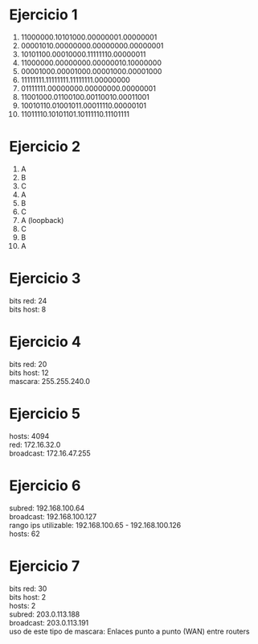 # Ejercicio 1
1. 11000000.10101000.00000001.00000001
2. 00001010.00000000.00000000.00000001
3. 10101100.00010000.11111110.00000011
4. 11000000.00000000.00000010.10000000
5. 00001000.00001000.00001000.00001000
6. 11111111.11111111.11111111.00000000
7. 01111111.00000000.00000000.00000001
8. 11001000.01100100.00110010.00011001
9. 10010110.01001011.00011110.00000101
10. 11011110.10101101.10111110.11101111

# Ejercicio 2
1. A
2. B
3. C
4. A
5. B
6. C
7. A (loopback)
8. C
9. B
10. A

# Ejercicio 3
bits red: 24 \
bits host: 8 

# Ejercicio 4
bits red: 20 \
bits host: 12 \
mascara: 255.255.240.0

# Ejercicio 5
hosts: 4094 \
red: 172.16.32.0 \
broadcast: 172.16.47.255

# Ejercicio 6
subred: 192.168.100.64 \
broadcast: 192.168.100.127 \
rango ips utilizable: 192.168.100.65 - 192.168.100.126 \
hosts: 62

# Ejercicio 7
bits red: 30 \
bits host: 2 \
hosts: 2 \
subred: 203.0.113.188 \
broadcast: 203.0.113.191 \
uso de este tipo de mascara: Enlaces punto a punto (WAN) entre routers